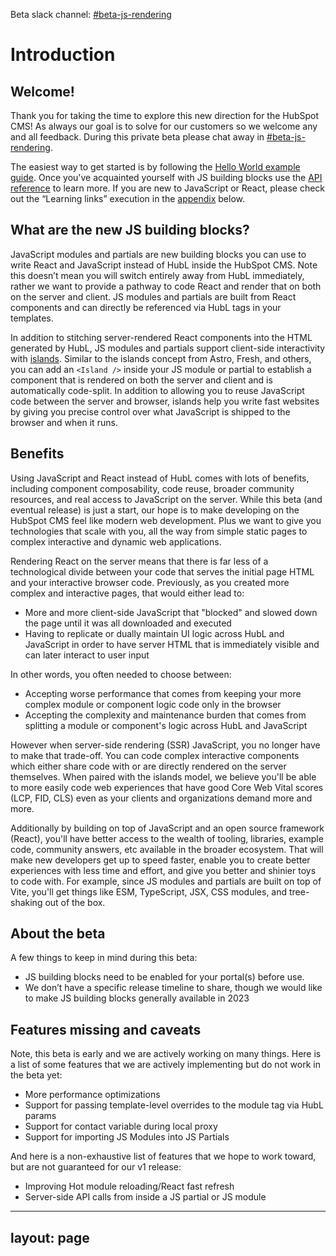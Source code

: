 Beta slack channel: [\#beta-js-rendering](https://hubspotdev.slack.com/archives/C04AY1H2204)

# Introduction

## Welcome!

Thank you for taking the time to explore this new direction for the HubSpot CMS! As always our goal is to solve for our customers so we welcome any and all feedback. During this private beta please chat away in [\#beta-js-rendering](https://hubspotdev.slack.com/archives/C04AY1H2204).

The easiest way to get started is by following the [Hello World example guide](https://github.com/HubSpot/cms-js-building-block-examples/tree/main/hello-world). Once you've acquainted yourself with JS building blocks use the [API reference](/reference/project-structure) to learn more. If you are new to JavaScript or React, please check out the “Learning links” execution in the [appendix](/appendix) below.

## What are the new JS building blocks?

JavaScript modules and partials are new building blocks you can use to write React and JavaScript instead of HubL inside the HubSpot CMS. Note this doesn’t mean you will switch entirely away from HubL immediately, rather we want to provide a pathway to code React and render that on both on the server and client. JS modules and partials are built from React components and can directly be referenced via HubL tags in your templates.

In addition to stitching server-rendered React components into the HTML generated by HubL, JS modules and partials support client-side interactivity with [islands](https://www.patterns.dev/posts/islands-architecture). Similar to the islands concept from Astro, Fresh, and others, you can add an `<Island />` inside your JS module or partial to establish a component that is rendered on both the server and client and is automatically code-split. In addition to allowing you to reuse JavaScript code between the server and browser, islands help you write fast websites by giving you precise control over what JavaScript is shipped to the browser and when it runs.

## Benefits

Using JavaScript and React instead of HubL comes with lots of benefits, including component composability, code reuse, broader community resources, and real access to JavaScript on the server. While this beta (and eventual release) is just a start, our hope is to make developing on the HubSpot CMS feel like modern web development. Plus we want to give you technologies that scale with you, all the way from simple static pages to complex interactive and dynamic web applications.

Rendering React on the server means that there is far less of a technological divide between your code that serves the initial page HTML and your interactive browser code. Previously, as you created more complex and interactive pages, that would either lead to:

- More and more client-side JavaScript that "blocked" and slowed down the page until it was all downloaded and executed
- Having to replicate or dually maintain UI logic across HubL and JavaScript in order to have server HTML that is immediately visible and can later interact to user input

In other words, you often needed to choose between:

- Accepting worse performance that comes from keeping your more complex module or component logic code only in the browser
- Accepting the complexity and maintenance burden that comes from splitting a module or component's logic across HubL and JavaScript

However when server-side rendering (SSR) JavaScript, you no longer have to make that trade-off. You can code complex interactive components which either share code with or are directly rendered on the server themselves. When paired with the islands model, we believe you'll be able to more easily code web experiences that have good Core Web Vital scores (LCP, FID, CLS) even as your clients and organizations demand more and more.

Additionally by building on top of JavaScript and an open source framework (React), you'll have better access to the wealth of tooling, libraries, example code, community answers, etc available in the broader ecosystem. That will make new developers get up to speed faster, enable you to create better experiences with less time and effort, and give you better and shinier toys to code with. For example, since JS modules and partials are built on top of Vite, you'll get things like ESM, TypeScript, JSX, CSS modules, and tree-shaking out of the box.

## About the beta

A few things to keep in mind during this beta:

- JS building blocks need to be enabled for your portal(s) before use.
- We don’t have a specific release timeline to share, though we would like to make JS building blocks generally available in 2023

## Features missing and caveats

Note, this beta is early and we are actively working on many things. Here is a list of some features that we are actively implementing but do not work in the beta yet:

- More performance optimizations
- Support for passing template-level overrides to the module tag via HubL params
- Support for contact variable during local proxy
- Support for importing JS Modules into JS Partials

And here is a non-exhaustive list of features that we hope to work toward, but are not guaranteed for our v1 release:

- Improving Hot module reloading/React fast refresh
- Server-side API calls from inside a JS partial or JS module

---
layout: page
---

